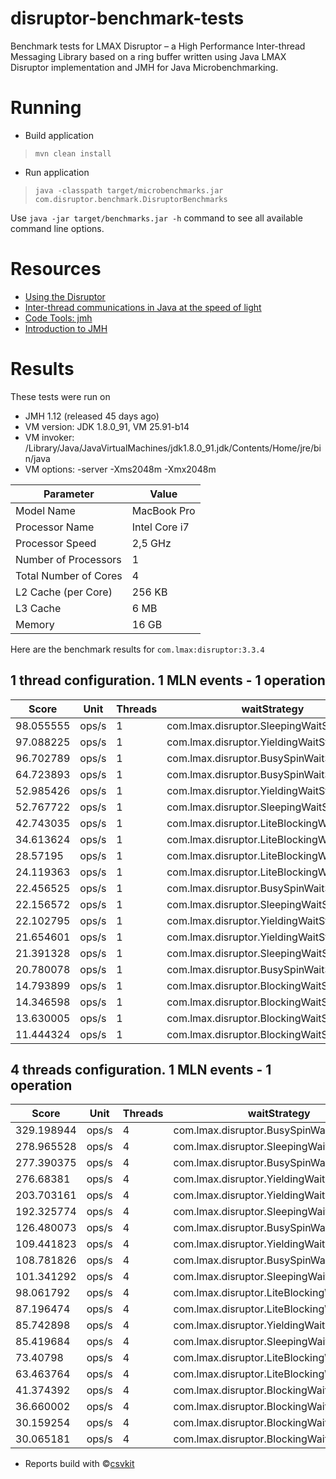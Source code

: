 # disruptor-benchmark-tests
Benchmark tests for LMAX Disruptor – a High Performance Inter-thread Messaging Library
based on a ring buffer written using Java LMAX Disruptor implementation and JMH for Java Microbenchmarking.

# Running
- Build application
> ```mvn clean install```

- Run application
> ```java -classpath target/microbenchmarks.jar com.disruptor.benchmark.DisruptorBenchmarks```

Use `java -jar target/benchmarks.jar -h` command to see all available command line options.

# Resources
- [Using the Disruptor](https://github.com/LMAX-Exchange/disruptor/wiki)
- [Inter-thread communications in Java at the speed of light](http://www.infoq.com/articles/High-Performance-Java-Inter-Thread-Communications)
- [Code Tools: jmh](http://openjdk.java.net/projects/code-tools/jmh/)
- [Introduction to JMH](http://java-performance.info/jmh/)

# Results
These tests were run on

- JMH 1.12 (released 45 days ago)
- VM version: JDK 1.8.0_91, VM 25.91-b14
- VM invoker: /Library/Java/JavaVirtualMachines/jdk1.8.0_91.jdk/Contents/Home/jre/bin/java
- VM options: -server -Xms2048m -Xmx2048m

| Parameter             | Value         |
|-----------------------|---------------|
| Model Name            | MacBook Pro   |
| Processor Name        | Intel Core i7 |
| Processor Speed       | 2,5 GHz       |
| Number of Processors  | 1             |
| Total Number of Cores | 4             |
| L2 Cache (per Core)   | 256 KB        |
| L3 Cache              | 6 MB          |
| Memory                | 16 GB         |

Here are the benchmark results for `com.lmax:disruptor:3.3.4`

## 1 thread configuration. 1 MLN events - 1 operation

| Score     | Unit  | Threads | waitStrategy                                | producerType | ringBufferSize |
|-----------|-------|---------|---------------------------------------------|--------------|----------------|
| 98.055555 | ops/s | 1       | com.lmax.disruptor.SleepingWaitStrategy     | SINGLE       | 2048           |
| 97.088225 | ops/s | 1       | com.lmax.disruptor.YieldingWaitStrategy     | SINGLE       | 2048           |
| 96.702789 | ops/s | 1       | com.lmax.disruptor.BusySpinWaitStrategy     | SINGLE       | 2048           |
| 64.723893 | ops/s | 1       | com.lmax.disruptor.BusySpinWaitStrategy     | SINGLE       | 1024           |
| 52.985426 | ops/s | 1       | com.lmax.disruptor.YieldingWaitStrategy     | SINGLE       | 1024           |
| 52.767722 | ops/s | 1       | com.lmax.disruptor.SleepingWaitStrategy     | SINGLE       | 1024           |
| 42.743035 | ops/s | 1       | com.lmax.disruptor.LiteBlockingWaitStrategy | SINGLE       | 2048           |
| 34.613624 | ops/s | 1       | com.lmax.disruptor.LiteBlockingWaitStrategy | SINGLE       | 1024           |
| 28.57195  | ops/s | 1       | com.lmax.disruptor.LiteBlockingWaitStrategy | MULTI        | 2048           |
| 24.119363 | ops/s | 1       | com.lmax.disruptor.LiteBlockingWaitStrategy | MULTI        | 1024           |
| 22.456525 | ops/s | 1       | com.lmax.disruptor.BusySpinWaitStrategy     | MULTI        | 2048           |
| 22.156572 | ops/s | 1       | com.lmax.disruptor.SleepingWaitStrategy     | MULTI        | 2048           |
| 22.102795 | ops/s | 1       | com.lmax.disruptor.YieldingWaitStrategy     | MULTI        | 2048           |
| 21.654601 | ops/s | 1       | com.lmax.disruptor.YieldingWaitStrategy     | MULTI        | 1024           |
| 21.391328 | ops/s | 1       | com.lmax.disruptor.SleepingWaitStrategy     | MULTI        | 1024           |
| 20.780078 | ops/s | 1       | com.lmax.disruptor.BusySpinWaitStrategy     | MULTI        | 1024           |
| 14.793899 | ops/s | 1       | com.lmax.disruptor.BlockingWaitStrategy     | SINGLE       | 1024           |
| 14.346598 | ops/s | 1       | com.lmax.disruptor.BlockingWaitStrategy     | MULTI        | 1024           |
| 13.630005 | ops/s | 1       | com.lmax.disruptor.BlockingWaitStrategy     | MULTI        | 2048           |
| 11.444324 | ops/s | 1       | com.lmax.disruptor.BlockingWaitStrategy     | SINGLE       | 2048           |

## 4 threads configuration. 1 MLN events - 1 operation

| Score      | Unit  | Threads | waitStrategy                                | producerType | ringBufferSize |
|------------|-------|---------|---------------------------------------------|--------------|----------------|
| 329.198944 | ops/s | 4       | com.lmax.disruptor.BusySpinWaitStrategy     | SINGLE       | 2048           |
| 278.965528 | ops/s | 4       | com.lmax.disruptor.SleepingWaitStrategy     | SINGLE       | 2048           |
| 277.390375 | ops/s | 4       | com.lmax.disruptor.BusySpinWaitStrategy     | SINGLE       | 1024           |
| 276.68381  | ops/s | 4       | com.lmax.disruptor.YieldingWaitStrategy     | SINGLE       | 2048           |
| 203.703161 | ops/s | 4       | com.lmax.disruptor.YieldingWaitStrategy     | SINGLE       | 1024           |
| 192.325774 | ops/s | 4       | com.lmax.disruptor.SleepingWaitStrategy     | SINGLE       | 1024           |
| 126.480073 | ops/s | 4       | com.lmax.disruptor.BusySpinWaitStrategy     | MULTI        | 2048           |
| 109.441823 | ops/s | 4       | com.lmax.disruptor.YieldingWaitStrategy     | MULTI        | 2048           |
| 108.781826 | ops/s | 4       | com.lmax.disruptor.BusySpinWaitStrategy     | MULTI        | 1024           |
| 101.341292 | ops/s | 4       | com.lmax.disruptor.SleepingWaitStrategy     | MULTI        | 2048           |
| 98.061792  | ops/s | 4       | com.lmax.disruptor.LiteBlockingWaitStrategy | SINGLE       | 1024           |
| 87.196474  | ops/s | 4       | com.lmax.disruptor.LiteBlockingWaitStrategy | SINGLE       | 2048           |
| 85.742898  | ops/s | 4       | com.lmax.disruptor.YieldingWaitStrategy     | MULTI        | 1024           |
| 85.419684  | ops/s | 4       | com.lmax.disruptor.SleepingWaitStrategy     | MULTI        | 1024           |
| 73.40798   | ops/s | 4       | com.lmax.disruptor.LiteBlockingWaitStrategy | MULTI        | 1024           |
| 63.463764  | ops/s | 4       | com.lmax.disruptor.LiteBlockingWaitStrategy | MULTI        | 2048           |
| 41.374392  | ops/s | 4       | com.lmax.disruptor.BlockingWaitStrategy     | SINGLE       | 2048           |
| 36.660002  | ops/s | 4       | com.lmax.disruptor.BlockingWaitStrategy     | SINGLE       | 1024           |
| 30.159254  | ops/s | 4       | com.lmax.disruptor.BlockingWaitStrategy     | MULTI        | 1024           |
| 30.065181  | ops/s | 4       | com.lmax.disruptor.BlockingWaitStrategy     | MULTI        | 2048           |

* Reports build with &copy;[csvkit](http://csvkit.readthedocs.io/en/0.9.1/index.html)
